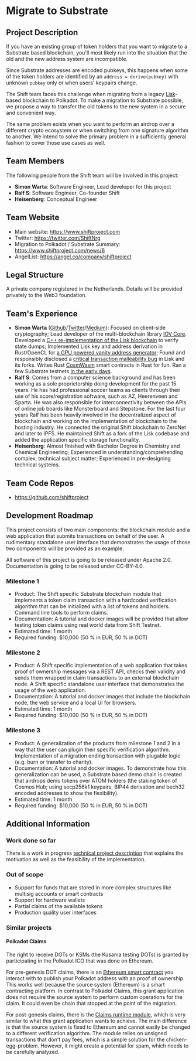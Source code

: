 # Migrate to Substrate

## Project Description

If you have an existing group of token holders that you want to migrate to a
Substrate based blockchain, you'll most likely run into the situation that the
old and the new address system are incompatible.

Since Substrate addresses are encoded pubkeys, this happens when some of the
token holders are identified by an `address = derive(pubkey)` with unknown
`pubkey` only or when users' keypairs change.

The Shift team faces this challenge when migrating from a legacy
[Lisk](https://lisk.io/)-based blockchain to Polkadot. To make a migration to
Substrate possible, we propose a way to transfer the old tokens to the new
system in a secure and convenient way.

The same problem exists when you want to perform an airdrop over a different
crypto ecosystem or when switching from one signature algorithm to another. We
intend to solve the primary problem in a sufficiently general fashion to cover
those use cases as well.

## Team Members

The following people from the Shift team will be involved in this project:

- **Simon Warta**: Software Engineer, Lead developer for this project
- **Ralf S**: Software Engineer, Co-founder Shift
- **Heisenberg**: Conceptual Engineer

## Team Website

- Main website: https://www.shiftproject.com
- Twitter: https://twitter.com/ShiftNrg
- Migration to Polkadot / Substrate Summary: https://www.shiftproject.com/news/6
- AngelList: https://angel.co/company/shiftproject

## Legal Structure

A private company registered in the Netherlands. Details will be provided
privately to the Web3 foundation.

## Team's Experience

- **Simon Warta**
  ([Github](https://github.com/webmaster128/)/[Twitter](https://twitter.com/simon_warta)/[Medium](https://medium.com/@simonwarta)):
  Focused on client-side cryptography; Lead developer of the multi-blockchain
  library [IOV Core](https://github.com/iov-one/iov-core). Developed a
  [C++ re-implementation of the Lisk blockchain](https://github.com/webmaster128/snapshot-validator)
  to verify state dumps; Implemented Lisk key and address derivation in
  Rust/OpenCL for
  [a GPU powered vanity address generator](https://github.com/webmaster128/lisk-vanity);
  Found and responsibly disclosed a
  [critical transaction malleability bug](https://medium.com/@simonwarta/burntx-how-to-burn-tokens-in-lisk-1-1-1-b0830d7eed9d)
  in Lisk and its forks. Writes Rust
  [CosmWasm](https://blog.cosmos.network/announcing-the-launch-of-cosmwasm-cc426ab88e12)
  smart contracts in Rust for fun. Ran a few Substrate testnets
  [in the early days](https://github.com/paritytech/substrate/issues?utf8=%E2%9C%93&q=author%3Awebmaster128).
- **Ralf S**: Comes from a computer science background and has been working as a
  sole proprietorship doing development for the past 15 years. He has had
  professional soccer teams as clients through their use of his
  score/registration software, such as AZ, Heerenveen and Sparta. He was also
  responsible for interconnectivity between the APIs of online job boards like
  Monsterboard and Stepstone. For the last four years Ralf has been heavily
  involved in the decentralized aspect of blockchain and working on the
  implementation of blockchain to the hosting industry. He connected the
  original Shift blockchain to ZeroNet and later to IPFS. He maintained Shift as
  a fork of the Lisk codebase and added the application specific storage
  functionality.
- **Heisenberg**: Almost finished with Bachelor Degree in Chemistry and Chemical
  Engineering; Experienced in understanding/comprehending complex, technical
  subject matter; Experienced in pre-designing technical systems.

## Team Code Repos

- https://github.com/shiftproject

## Development Roadmap

This project consists of two main components: the blockchain module and a web
application that submits transactions on behalf of the user. A rudimentary
standalone user interface that demonstrates the usage of those two components
will be provided as an example.

All software of this project is going to be released under Apache 2.0.
Documentation is going to be released under CC-BY-4.0.

### Milestone 1

- Product: The Shift specific Substrate blockchain module that implements a
  token claim transaction with a hardcoded verification algorithm that can be
  initialized with a list of tokens and holders. Command line tools to perform
  claims.
- Documentation: A tutorial and docker images will be provided that allow
  testing token claims using real world data from Shift Testnet.
- Estimated time: 1 month
- Required funding: \$10,000 (50 % in EUR, 50 % in DOT)

### Milestone 2

- Product: A Shift specific implementation of a web application that takes proof
  of ownership messages via a REST API, checks their validity and sends them
  wrapped in claim transactions to an external blockchain node. A Shift specific
  standalone user interface that demonstrates the usage of the web application.
- Documentation: A tutorial and docker images that include the blockchain node,
  the web service and a local UI for browsers.
- Estimated time: 1 month
- Required funding: \$10,000 (50 % in EUR, 50 % in DOT)

### Milestone 3

- Product: A generalization of the products from milestone 1 and 2 in a way that
  the user can plugin their specific verification algorithm. Implementation of a
  migration ending transaction with plugable logic (e.g. burn or transfer to
  charity).
- Documentation: A tutorial and docker images. To demonstrate how this
  generalization can be used, a Substrate based demo chain is created that
  airdrops demo tokens over ATOM holders (the staking token of Cosmos Hub; using
  secp256k1 keypairs, BIP44 derivation and bech32 encoded addresses to show the
  flexibility).
- Estimated time: 1 month
- Required funding: \$10,000 (50 % in EUR, 50 % in DOT)

## Additional Information

### Work done so far

There is a work in progress
[technical project description](https://github.com/shiftproject/migrate-to-substrate/blob/master/README.md)
that explains the motivation as well as the feasibility of the implementation.

### Out of scope

- Support for funds that are stored in more complex structures like multisig
  accounts or smart contracts
- Support for hardware wallets
- Partial claims of the available tokens
- Production quality user interfaces

### Similar projects

#### Polkadot Claims

The right to receive DOTs or KSMs (the Kusama testing DOTs) is granted by
participating in the Polkadot ICO that was done on Ethereum.

For pre-genesis DOT claims, there is an
[Ethereum smart contract](https://github.com/w3f/polkadot-claims) you interact
with to publish your Polkadot address with an proof of ownership. This works
well because the source system (Ethereum) is a smart contracting platform. In
contrast to Polkadot Claims, this grant application does not require the source
system to perform custom operations for the claim. It could even be chain that
stopped at the point of the migration.

For post-genesis claims, there is the
[Claims runtime module](https://github.com/paritytech/polkadot/blob/v0.7.10/runtime/src/claims.rs#L17),
which is very similar to what this grant application wants to achieve. The main
difference is that the source system is fixed to Ethereum and cannot easily be
changed to a different verification algorithm. The module relies on unsigned
transactions that don't pay fees, which is a simple solution for the
chicken-egg-problem. However, it might create a potential for spam, which needs
to be carefully analyzed.
